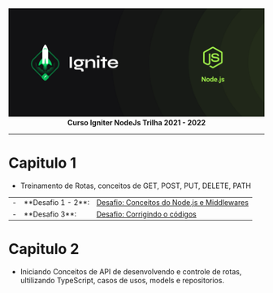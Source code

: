 <img src="./img/cover-node.js.png" alt="Trilha Ignite">

<div align="center">
<text><strong>Curso Igniter NodeJs Trilha 2021 - 2022</strong><text>
</div>

---

# Capitulo 1

- Treinamento de Rotas, conceitos de GET, POST, PUT, DELETE, PATH

<table>
<tr>
<td>-</td>
<td>**Desafio 1 - 2**:</td>
<td><a href="https://github.com/marcosfillipe/nodejsdesafio1">Desafio: Conceitos do Node.js e Middlewares</a></td>
</tr>
<tr>
<td>-</td>
<td>**Desafio 3**:</td>
<td><a href="https://github.com/marcosfillipe/nodejsdesafio3">Desafio: Corrigindo o códigos</a></td>
</tr>
</table>

# Capitulo 2

- Iniciando Conceitos de API de desenvolvendo e controle de rotas, ultilizando TypeScript, casos de usos, models e repositorios.
